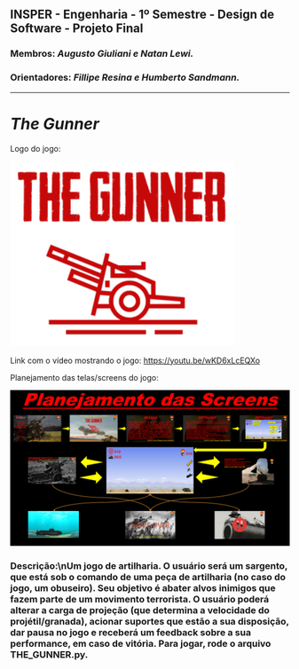 ## INSPER - Engenharia - 1º Semestre - Design de Software - Projeto Final
### Membros: *Augusto Giuliani e Natan Lewi.*
### Orientadores: *Fillipe Resina e Humberto Sandmann.*
---
# *The Gunner*
Logo do jogo:

![plot](images/thegunnerLOGO.png)

Link com o vídeo mostrando o jogo: https://youtu.be/wKD6xLcEQXo

Planejamento das telas/screens do jogo:

![plot](images/planning_screens.png)

### **Descrição:\nUm jogo de artilharia. O usuário será um sargento, que está sob o comando de uma peça de artilharia (no caso do jogo, um obuseiro). Seu objetivo é abater alvos inimigos que fazem parte de um movimento terrorista. O usuário poderá alterar a carga de projeção (que determina a velocidade do projétil/granada), acionar suportes que estão a sua disposição, dar pausa no jogo e receberá um feedback sobre a sua performance, em caso de vitória. Para jogar, rode o arquivo THE_GUNNER.py.**